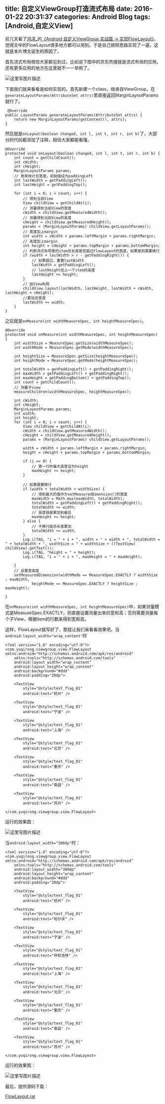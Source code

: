 title: 自定义ViewGroup打造流式布局
date: 2016-01-22 20:31:37
categories: Android Blog
tags: [Android,自定义View]
---
前几天看了[鸿洋_](http://my.csdn.net/lmj623565791)的[《Android 自定义ViewGroup 实战篇 -> 实现FlowLayout》](http://blog.csdn.net/lmj623565791/article/details/38352503)，觉得文中的FlowLayout很多地方都可以用到。于是自己按照思路实现了一遍，这就是本片博文诞生的原因了。

首先流式布局相信大家都见到过，比如说下图中的京东热搜就是流式布局的应用。还有更多应用的地方在这里就不一一举例了。

![这里写图片描述](/uploads/20160222/20160222205447.png)

下面我们就来看看是如何实现的。首先新建一个class，继承自ViewGroup。在`generateLayoutParams(AttributeSet attrs)`里直接返回MarginLayoutParams就行了。

	 @Override
    public LayoutParams generateLayoutParams(AttributeSet attrs) {
        return new MarginLayoutParams(getContext(), attrs);
    }

然后就是`onLayout(boolean changed, int l, int t, int r, int b)`了，大部分的代码都添加了注释，相信大家都能看懂。

	@Override
    protected void onLayout(boolean changed, int l, int t, int r, int b) {
        int count = getChildCount();
        int cWidth;
        int cHeight;
        MarginLayoutParams params;
		// 用来统计总宽度，初始值设为paddingLeft
        int lastWidth = getPaddingLeft();
        int lastHeight = getPaddingTop();

        for (int i = 0; i < count; i++) {
			// 得到当前View
            View childView = getChildAt(i);
			// 测量得到当前View的宽度
            cWidth = childView.getMeasuredWidth();
			// 测量得到当前View的高度
            cHeight = childView.getMeasuredHeight();
            params = (MarginLayoutParams) childView.getLayoutParams();
			// 宽度加上margin
            int width = cWidth + params.leftMargin + params.rightMargin;
			// 高度加上margin
            int height = cHeight + params.topMargin + params.bottomMargin;
			// 判断流式布局里的item总长度是否超过FlowLayout的宽度，如果是则需要换行  
            if (width + lastWidth > r - getPaddingRight()) {
				// 如果超过，重置lastWidth
                lastWidth = getPaddingLeft();
				// lastHeight加上一个item的高度
                lastHeight += height;
            }
			// 给View布局
            childView.layout(lastWidth, lastHeight, lastWidth + cWidth, lastHeight + cHeight);
			//累加总宽度
            lastWidth += width;
        }
    }

之后就是`onMeasure(int widthMeasureSpec, int heightMeasureSpec)`。

	@Override
    protected void onMeasure(int widthMeasureSpec, int heightMeasureSpec) {
        int widthSize = MeasureSpec.getSize(widthMeasureSpec);
        int widthMode = MeasureSpec.getMode(widthMeasureSpec);

        int heightSize = MeasureSpec.getSize(heightMeasureSpec);
        int heightMode = MeasureSpec.getMode(heightMeasureSpec);

        int totalWidth = getPaddingLeft() + getPaddingRight();
        int maxWidth = getPaddingLeft() + getPaddingRight();
        int maxHeight = getPaddingBottom() + getPaddingTop();
        int count = getChildCount();
		// 测量子view
        measureChildren(widthMeasureSpec, heightMeasureSpec);

        int cWidth;
        int cHeight;
        MarginLayoutParams params;
        int width;
        int height;
        for (int i = 0; i < count; i++) {
            View childView = getChildAt(i);
            cWidth = childView.getMeasuredWidth();
            cHeight = childView.getMeasuredHeight();
            params = (MarginLayoutParams) childView.getLayoutParams();

            width = cWidth + params.leftMargin + params.rightMargin;
            height = cHeight + params.topMargin + params.bottomMargin;

            if (i == 0) {
				// 第一行时最大高度设为height
                maxHeight += height;
            }

			// 如果需要换行
            if (width + totalWidth > widthSize) {
				// 得到最大的值作为setMeasuredDimension()的宽度
                maxWidth = Math.max(maxWidth, totalWidth);
                totalWidth = getPaddingLeft() + getPaddingRight();
                totalWidth += width;
				// 高度就是累加到最后
                maxHeight += height;
            } else {
				// 不换行就总长度累加
                totalWidth += width;
            }
            Log.i(TAG, "i = " + i + ", width = " + width + ", totalWidth = " + totalWidth + ", widthSize = " + widthSize + ((TextView) childView).getText());
            Log.i(TAG, "height = " + height);
            Log.i(TAG, "i = " + i + ", maxHeight = " + maxHeight);

        }
		// 设置宽高度
        setMeasuredDimension(widthMode == MeasureSpec.EXACTLY ? widthSize : maxWidth,
                heightMode == MeasureSpec.EXACTLY ? heightSize : maxHeight);

    }

在`onMeasure(int widthMeasureSpec, int heightMeasureSpec)`中，如果测量模式是MeasureSpec.EXACTLY，则直接设置测量出来的宽和高；否则需要测量每个子View，根据item的行数来得到宽和高。

这样，FlowLayout就写好了，那就让我们来看看效果吧。当`android:layout_width="wrap_content"`时

	<?xml version="1.0" encoding="utf-8"?>
	<com.yuqirong.viewgroup.view.FlowLayout xmlns:android="http://schemas.android.com/apk/res/android"
	    xmlns:tools="http://schemas.android.com/tools"
	    android:layout_width="wrap_content"
	    android:layout_height="wrap_content"
	    android:background="#ddd"
	    android:padding="20dp">
	
	    <TextView
	        style="@style/text_flag_01"
	        android:text="杭州" />
	
	    <TextView
	        style="@style/text_flag_01"
	        android:text="宁波" />
	
	    <TextView
	        style="@style/text_flag_01"
	        android:text="上海" />
	
	    <TextView
	        style="@style/text_flag_01"
	        android:text="北京" />
	
	    <TextView
	        style="@style/text_flag_01"
	        android:text="重庆" />
	
	    <TextView
	        style="@style/text_flag_01"
	        android:text="南昌" />
	
	    <TextView
	        style="@style/text_flag_01"
	        android:text="苏州" />
	
	</com.yuqirong.viewgroup.view.FlowLayout>

运行的效果图：

![这里写图片描述](/uploads/20160222/20160122220305.png)

当`android:layout_width="300dp"`时：

	<?xml version="1.0" encoding="utf-8"?>
	<com.yuqirong.viewgroup.view.FlowLayout xmlns:android="http://schemas.android.com/apk/res/android"
	    xmlns:tools="http://schemas.android.com/tools"
	    android:layout_width="300dp"
	    android:layout_height="wrap_content"
	    android:background="#ddd"
	    android:padding="20dp">
	
	    <TextView
	        style="@style/text_flag_01"
	        android:text="杭州" />
	
	    <TextView
	        style="@style/text_flag_01"
	        android:text="哈尔滨" />
	
	    <TextView
	        style="@style/text_flag_01"
	        android:text="宁波" />
	
	    <TextView
	        style="@style/text_flag_01"
	        android:text="呼和浩特" />
	
	    <TextView
	        style="@style/text_flag_01"
	        android:text="上海" />
	
	    <TextView
	        style="@style/text_flag_01"
	        android:text="北京" />
	
	    <TextView
	        style="@style/text_flag_01"
	        android:text="重庆" />
	
	    <TextView
	        style="@style/text_flag_01"
	        android:text="南昌" />
	
	    <TextView
	        style="@style/text_flag_01"
	        android:text="苏州" />
	
	</com.yuqirong.viewgroup.view.FlowLayout>

运行的效果图：

![这里写图片描述](/uploads/20160222/20160122220718.png)

最后，提供源码下载：

[FlowLayout.rar](/uploads/20160222/FlowLayout.rar)